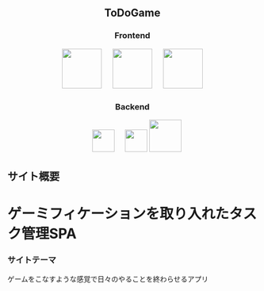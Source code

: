<h2 align="center">ToDoGame</h2>
<h3 align="center">Frontend</h3>
<p align="center">
  <a href="https://jp.vuejs.org/index.html"><img src="https://user-images.githubusercontent.com/39142850/71645835-a98d4580-2d21-11ea-9693-348d12101bb4.png" width="80px;" /></a>
  <a>　</a>
  <a href="https://ja.nuxtjs.org/guide/"><img src="https://user-images.githubusercontent.com/59280290/80292478-f645d200-8791-11ea-9a0b-57ec5a7ec487.png" height="80px" /></a>
<a>　</a>
    <a href="https://firebase.google.com/"><img src="https://user-images.githubusercontent.com/59280290/80302028-90356b00-87e2-11ea-854c-c234307f3299.png" height="80px;" /></a></p>
<h3 align="center">Backend</h3>
<p align="center">
<a>　</a>
  <a href="https://rubyonrails.org/"><img src="https://user-images.githubusercontent.com/59280290/80292396-7a4b8a00-8791-11ea-8d8a-effea8a1f485.png" height="45px;" /></a>
  <a>　</a>
  <a href="https://www.postgresql.org/"><img src="https://user-images.githubusercontent.com/60289223/95645629-10832a80-0afc-11eb-9592-57e3fe1ffdc9.png" height="45px;" /></a>
  <a href="https://www.docker.com/"><img src="https://user-images.githubusercontent.com/60289223/95645584-8d61d480-0afb-11eb-8d3c-cba4b94fc1ec.png" height="65px;" /></a>

## サイト概要
<h1>ゲーミフィケーションを取り入れたタスク管理SPA</h1>

### サイトテーマ
<p>ゲームをこなすような感覚で日々のやることを終わらせるアプリ<p>
